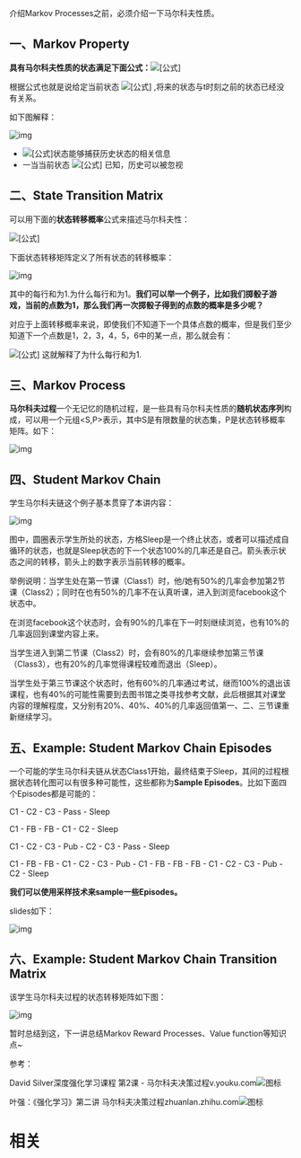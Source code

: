 
介绍Markov Processes之前，必须介绍一下马尔科夫性质。

## **一、Markov Property**

**具有马尔科夫性质的状态满足下面公式：**![[公式]](https://www.zhihu.com/equation?tex=P%28S_%7Bt%2B1%7D%7CS_%7Bt%7D%29+%3D+P%28S_%7Bt%2B1%7D%7CS_%7B1%7D%2C....%2CS_%7Bt%7D%29)

根据公式也就是说给定当前状态 ![[公式]](https://www.zhihu.com/equation?tex=S_%7Bt%7D) ,将来的状态与t时刻之前的状态已经没有关系。

如下图解释：

![img](https://pic3.zhimg.com/80/v2-532f7f5b052150b5b6d1fa24d001cec2_hd.jpg)

- ![[公式]](https://www.zhihu.com/equation?tex=S_%7Bt%7D)状态能够捕获历史状态的相关信息
- 一当当前状态 ![[公式]](https://www.zhihu.com/equation?tex=S_%7Bt%7D) 已知，历史可以被忽视

## **二、State Transition Matrix**

可以用下面的**状态转移概率**公式来描述马尔科夫性：

![[公式]](https://www.zhihu.com/equation?tex=P_%7Bss%27%7D%3DP%28S_%7Bt%2B1%7D+%3D+s%27+%7C+S_%7Bt%7D%3Ds%29)

下面状态转移矩阵定义了所有状态的转移概率：

![img](https://pic4.zhimg.com/80/v2-ea0af10ee1e1b583636a2225fa69c863_hd.jpg)

其中的每行和为1.为什么每行和为1。**我们可以举一个例子，比如我们掷骰子游戏，当前的点数为1，那么我们再一次掷骰子得到的点数的概率是多少呢？**

对应于上面转移概率来说，即使我们不知道下一个具体点数的概率，但是我们至少知道下一个点数是1，2，3，4，5，6中的某一点，那么就会有：

![[公式]](https://www.zhihu.com/equation?tex=p_%7B%281-%3E1%29%7D%2Bp_%7B%281-%3E2%29%7D%2Bp_%7B%281-%3E3%29%7D%2Bp_%7B%281-%3E4%29%7D%2Bp_%7B%281-%3E5%29%7D%2Bp_%7B%281-%3E6%29%7D%3D1) 这就解释了为什么每行和为1.

## **三、Markov Process**

**马尔科夫过程**一个无记忆的随机过程，是一些具有马尔科夫性质的**随机状态序列**构成，可以用一个元组<S,P>表示，其中S是有限数量的状态集，P是状态转移概率矩阵。如下：

![img](https://pic2.zhimg.com/80/v2-09cc0a0118e118a9a3c04224cd8daab9_hd.jpg)

## **四、Student Markov Chain**

学生马尔科夫链这个例子基本贯穿了本讲内容：

![img](https://pic2.zhimg.com/80/v2-591721f47cd6818cdc6a4648e1aea3ed_hd.jpg)

图中，圆圈表示学生所处的状态，方格Sleep是一个终止状态，或者可以描述成自循环的状态，也就是Sleep状态的下一个状态100%的几率还是自己。箭头表示状态之间的转移，箭头上的数字表示当前转移的概率。

举例说明：当学生处在第一节课（Class1）时，他/她有50%的几率会参加第2节课（Class2）；同时在也有50%的几率不在认真听课，进入到浏览facebook这个状态中。

在浏览facebook这个状态时，会有90%的几率在下一时刻继续浏览，也有10%的几率返回到课堂内容上来。

当学生进入到第二节课（Class2）时，会有80%的几率继续参加第三节课（Class3），也有20%的几率觉得课程较难而退出（Sleep）。

当学生处于第三节课这个状态时，他有60%的几率通过考试，继而100%的退出该课程，也有40%的可能性需要到去图书馆之类寻找参考文献，此后根据其对课堂内容的理解程度，又分别有20%、40%、40%的几率返回值第一、二、三节课重新继续学习。

## **五、Example: Student Markov Chain Episodes**

一个可能的学生马尔科夫链从状态Class1开始，最终结束于Sleep，其间的过程根据状态转化图可以有很多种可能性，这些都称为**Sample Episodes**。比如下面四个Episodes都是可能的：

C1 - C2 - C3 - Pass - Sleep

C1 - FB - FB - C1 - C2 - Sleep

C1 - C2 - C3 - Pub - C2 - C3 - Pass - Sleep

C1 - FB - FB - C1 - C2 - C3 - Pub - C1 - FB - FB - FB - C1 - C2 - C3 - Pub - C2 - Sleep

**我们可以使用采样技术来sample一些Episodes。**

slides如下：

![img](https://pic1.zhimg.com/80/v2-9ed9b5582fd8feb1480f851b434eca08_hd.jpg)

## **六、Example: Student Markov Chain Transition Matrix**

该学生马尔科夫过程的状态转移矩阵如下图：

![img](https://pic4.zhimg.com/80/v2-752441d4371f8fd2435e54cd40c18fc7_hd.jpg)

暂时总结到这，下一讲总结Markov Reward Processes、Value function等知识点~

参考：

David Silver深度强化学习课程 第2课 - 马尔科夫决策过程v.youku.com![图标](https://pic1.zhimg.com/v2-50f298d379f46609f11867356553d86c_180x120.jpg)

叶强：《强化学习》第二讲 马尔科夫决策过程zhuanlan.zhihu.com![图标](https://pic1.zhimg.com/equation_ipico.jpg)


# 相关
